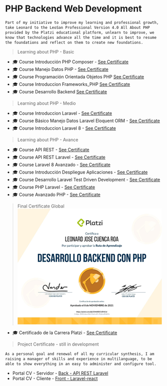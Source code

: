 # PHP Backend Web Development

```
Part of my initiative to improve my learning and professional growth, take Leonard to the LeoSan Professional Version 4.0 All About PHP provided by the Platzi educational platform, unlearn to improve, we know that technologies advance all the time and it is best to resume the foundations and reflect on them to create new foundations. 
```

> Learning about PHP - Basic 

- 🎓 Course  Introducción PHP Composer - [See Certificate](https://github.com/LeoSan/DesarrolloWebBackendPHP_PLATZI_2021/blob/main/01_Basico/00_Curso_Introducci%C3%B3nPHPComposer/Examen/2021_Diploma-php_composer_platzi.pdf)
- 🎓 Course  Manejo Datos PHP - [See Certificate](https://github.com/LeoSan/DesarrolloWebBackendPHP_PLATZI_2021/blob/main/01_Basico/01_CursoManejoDatosPHP/Examen/2021_Diploma-datos-php_2021.pdf)
- 🎓 Course  Programación Orientada Objetos PHP [See Certificate](https://github.com/LeoSan/DesarrolloWebBackendPHP_PLATZI_2021/blob/main/01_Basico/02_Curso_ProgramacionOrientadaObjetosPHP/Examen/2021_Diploma-php-poo_PLATZI.pdf)
- 🎓 Course  Introduccion Frameworks_PHP [See Certificate](https://github.com/LeoSan/DesarrolloWebBackendPHP_PLATZI_2021/blob/main/01_Basico/03_Curso_Introduccion_Frameworks_PHP/Examen/2021_Diploma-php-frameworks_PLATZI.pdf)
- 🎓 Course  Desarrollo Backend [See Certificate](https://github.com/LeoSan/DesarrolloWebBackendPHP_PLATZI_2021/blob/main/01_Basico/04_CursoIntroduccionDesarrolloBackend/Examen/2021_Diploma-introduccion-backend_PLATZI.pdf)


> Learning about PHP - Medio 

- 🎓 Course  Introduccion Laravel - [See Certificate](https://github.com/LeoSan/DesarrolloWebBackendPHP_PLATZI_2021/blob/main/02_Intermedio/01_Curso_Introduccion_Laravel/Examen/Diploma-intro-laravel-2020.pdf)
- 🎓 Course  Básico Manejo Datos Laravel Eloquent ORM - [See Certificate](https://github.com/LeoSan/DesarrolloWebBackendPHP_PLATZI_2021/blob/main/02_Intermedio/02_CursoBasicoManejoDatosLaravelEloquentORM/Examen/2021_Diploma-eloquent-laravel.pdf)
- 🎓 Course  Introduccion Laravel 8 - [See Certificate](https://github.com/LeoSan/DesarrolloWebBackendPHP_PLATZI_2021/blob/main/02_Intermedio/03_Curso_Introduccion_Laravel_8/Examen/2021_Diploma-intro-laravel-platzi.pdf)

> Learning about PHP - Avance

- 🎓 Course  API REST - [See Certificate](https://github.com/LeoSan/DesarrolloWebBackendPHP_PLATZI_2021/blob/main/03_Avanzado/01_CursoAPI_REST/Examen/2021_Diploma-api-rest_PLATZI.pdf)
- 🎓 Course  API REST Laravel - [See Certificate](https://github.com/LeoSan/DesarrolloWebBackendPHP_PLATZI_2021/blob/main/03_Avanzado/02_CursoAPI_REST_Laravel/Examen/2021_diploma-laravel-api-Platzi.pdf)
- 🎓 Course  Laravel 8 Avanzado - [See Certificate](https://github.com/LeoSan/DesarrolloWebBackendPHP_PLATZI_2021/blob/main/03_Avanzado/03_Laravel_8_Avanzado/Examen/2021_Diploma-laravel-avanzado_PLATZI.pdf)
- 🎓 Course  Introducción Despliegue Aplicaciones - [See Certificate](https://github.com/LeoSan/DesarrolloWebBackendPHP_PLATZI_2021/blob/main/03_Avanzado/04_%20Curso_IntroduccionDespliegueAplicaciones/Examen/2021_Diploma-despliegue-apps_PLATZI.pdf)
- 🎓 Course  Desarrollo Laravel Test Driven Development - [See Certificate](https://github.com/LeoSan/DesarrolloWebBackendPHP_PLATZI_2021/blob/main/03_Avanzado/05_Curso_DesarrolloLaravelTestDrivenDevelopment/Examen/2021_Diploma-laravel-tdd_PLATZI.pdf)
- 🎓 Course  PHP Laravel - [See Certificate](https://github.com/LeoSan/DesarrolloWebBackendPHP_PLATZI_2021/blob/main/03_Avanzado/08_Curso_PHPLaravel/Examen/2021_Diploma-curso-php-laravel-platzi.pdf)
- 🎓 Course  Avanzado PHP - [See Certificate](https://github.com/LeoSan/DesarrolloWebBackendPHP_PLATZI_2021/blob/main/03_Avanzado/10_CursoAvanzadoPHP/Examen/2021_Diploma-php-avanzado_PLATZI.pdf)


> Final Certificate Global 
![Certificate](portadaCertificate.png)


- 🎓 Certificado de la Carrera Platzi - [See Certificate](https://github.com/LeoSan/DesarrolloWebBackendPHP_PLATZI_2021/blob/main/2021_Diploma-Carrera-backend_php_PLATZI.pdf)


> Project Certificate -  still in development
```
As a personal goal and renewal of all my curricular synthesis, I am raising a manager of skills and experience in multilanguage, to be able to show everything in an easy to administer and configure tool.
```
- Portal CV - Servidor -  [Back - API REST Laravel](https://github.com/LeoSan/servidor-cv)
- Portal CV - Cliente  -  [Front - Laravel-react](#)
